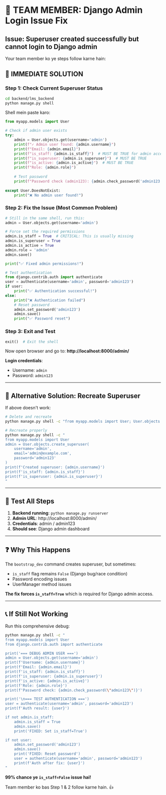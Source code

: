 # 🔴 **TEAM MEMBER: Django Admin Login Issue Fix**

## **Issue**: Superuser created successfully but cannot login to Django admin

Your team member ko ye steps follow karne hain:

## 🚀 **IMMEDIATE SOLUTION**

### **Step 1: Check Current Superuser Status**
```bash
cd backend/lms_backend
python manage.py shell
```

Shell mein paste karo:
```python
from myapp.models import User

# Check if admin user exists
try:
    admin = User.objects.get(username='admin')
    print(f"✓ Admin user found: {admin.username}")
    print(f"Email: {admin.email}")
    print(f"is_staff: {admin.is_staff}")  # MUST BE TRUE for admin access
    print(f"is_superuser: {admin.is_superuser}")  # MUST BE TRUE
    print(f"is_active: {admin.is_active}")  # MUST BE TRUE
    print(f"Role: {admin.role}")
    
    # Test password
    print(f"Password check (admin123): {admin.check_password('admin123')}")
    
except User.DoesNotExist:
    print("❌ No admin user found!")
```

### **Step 2: Fix the Issue (Most Common Problem)**
```python
# Still in the same shell, run this:
admin = User.objects.get(username='admin')

# Force set the required permissions
admin.is_staff = True  # CRITICAL: This is usually missing
admin.is_superuser = True
admin.is_active = True
admin.role = 'admin'
admin.save()

print("✅ Fixed admin permissions!")

# Test authentication
from django.contrib.auth import authenticate
user = authenticate(username='admin', password='admin123')
if user:
    print("✅ Authentication successful!")
else:
    print("❌ Authentication failed")
    # Reset password
    admin.set_password('admin123')
    admin.save()
    print("✅ Password reset")
```

### **Step 3: Exit and Test**
```python
exit()  # Exit the shell
```

Now open browser and go to: **http://localhost:8000/admin/**

**Login credentials**:
- Username: `admin`
- Password: `admin123`

---

## 🔧 **Alternative Solution: Recreate Superuser**

If above doesn't work:

```bash
# Delete and recreate
python manage.py shell -c "from myapp.models import User; User.objects.filter(username='admin').delete(); print('Deleted existing admin')"

# Recreate properly
python manage.py shell -c "
from myapp.models import User
admin = User.objects.create_superuser(
    username='admin',
    email='admin@example.com', 
    password='admin123'
)
print(f'Created superuser: {admin.username}')
print(f'is_staff: {admin.is_staff}')
print(f'is_superuser: {admin.is_superuser}')
"
```

---

## 🧪 **Test All Steps**

1. **Backend running**: `python manage.py runserver`
2. **Admin URL**: http://localhost:8000/admin/
3. **Credentials**: admin / admin123
4. **Should see**: Django admin dashboard

---

## ❓ **Why This Happens**

The `bootstrap_dev` command creates superuser, but sometimes:
- `is_staff` flag remains `False` (Django bug/race condition)
- Password encoding issues
- UserManager method issues

**The fix forces `is_staff=True`** which is required for Django admin access.

---

## 📞 **If Still Not Working**

Run this comprehensive debug:

```bash
python manage.py shell -c "
from myapp.models import User
from django.contrib.auth import authenticate

print('=== DEBUG ADMIN USER ===')
admin = User.objects.get(username='admin')
print(f'Username: {admin.username}')
print(f'Email: {admin.email}') 
print(f'is_staff: {admin.is_staff}')
print(f'is_superuser: {admin.is_superuser}')
print(f'is_active: {admin.is_active}')
print(f'Role: {admin.role}')
print(f'Password check: {admin.check_password(\"admin123\")}')

print('\n=== TEST AUTHENTICATION ===')
user = authenticate(username='admin', password='admin123')
print(f'Auth result: {user}')

if not admin.is_staff:
    admin.is_staff = True
    admin.save()
    print('FIXED: Set is_staff=True')

if not user:
    admin.set_password('admin123')
    admin.save() 
    print('FIXED: Reset password')
    user = authenticate(username='admin', password='admin123')
    print(f'Auth after fix: {user}')
"
```

**99% chance ye `is_staff=False` issue hai!** 

Team member ko bas Step 1 & 2 follow karne hain. 👍
